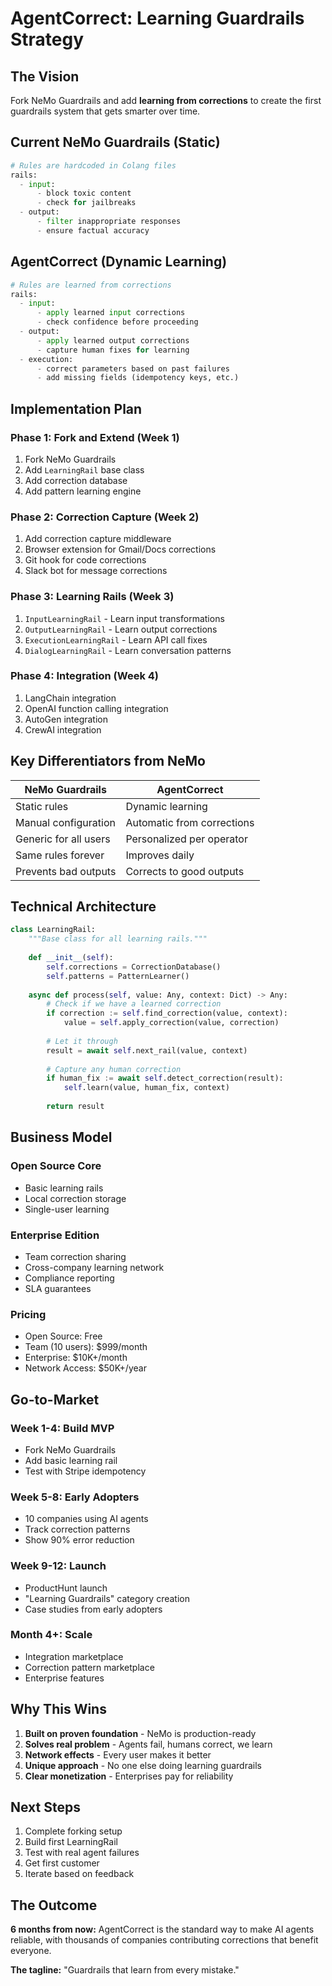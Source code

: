 # AgentCorrect: Learning Guardrails Strategy

## The Vision

Fork NeMo Guardrails and add **learning from corrections** to create the first guardrails system that gets smarter over time.

## Current NeMo Guardrails (Static)
```python
# Rules are hardcoded in Colang files
rails:
  - input:
      - block toxic content
      - check for jailbreaks
  - output:
      - filter inappropriate responses
      - ensure factual accuracy
```

## AgentCorrect (Dynamic Learning)
```python
# Rules are learned from corrections
rails:
  - input:
      - apply learned input corrections
      - check confidence before proceeding
  - output:
      - apply learned output corrections
      - capture human fixes for learning
  - execution:
      - correct parameters based on past failures
      - add missing fields (idempotency keys, etc.)
```

## Implementation Plan

### Phase 1: Fork and Extend (Week 1)
1. Fork NeMo Guardrails
2. Add `LearningRail` base class
3. Add correction database
4. Add pattern learning engine

### Phase 2: Correction Capture (Week 2)
1. Add correction capture middleware
2. Browser extension for Gmail/Docs corrections
3. Git hook for code corrections
4. Slack bot for message corrections

### Phase 3: Learning Rails (Week 3)
1. `InputLearningRail` - Learn input transformations
2. `OutputLearningRail` - Learn output corrections
3. `ExecutionLearningRail` - Learn API call fixes
4. `DialogLearningRail` - Learn conversation patterns

### Phase 4: Integration (Week 4)
1. LangChain integration
2. OpenAI function calling integration
3. AutoGen integration
4. CrewAI integration

## Key Differentiators from NeMo

| NeMo Guardrails | AgentCorrect |
|-----------------|--------------|
| Static rules | Dynamic learning |
| Manual configuration | Automatic from corrections |
| Generic for all users | Personalized per operator |
| Same rules forever | Improves daily |
| Prevents bad outputs | Corrects to good outputs |

## Technical Architecture

```python
class LearningRail:
    """Base class for all learning rails."""
    
    def __init__(self):
        self.corrections = CorrectionDatabase()
        self.patterns = PatternLearner()
        
    async def process(self, value: Any, context: Dict) -> Any:
        # Check if we have a learned correction
        if correction := self.find_correction(value, context):
            value = self.apply_correction(value, correction)
            
        # Let it through
        result = await self.next_rail(value, context)
        
        # Capture any human correction
        if human_fix := await self.detect_correction(result):
            self.learn(value, human_fix, context)
            
        return result
```

## Business Model

### Open Source Core
- Basic learning rails
- Local correction storage
- Single-user learning

### Enterprise Edition
- Team correction sharing
- Cross-company learning network
- Compliance reporting
- SLA guarantees

### Pricing
- Open Source: Free
- Team (10 users): $999/month
- Enterprise: $10K+/month
- Network Access: $50K+/year

## Go-to-Market

### Week 1-4: Build MVP
- Fork NeMo Guardrails
- Add basic learning rail
- Test with Stripe idempotency

### Week 5-8: Early Adopters
- 10 companies using AI agents
- Track correction patterns
- Show 90% error reduction

### Week 9-12: Launch
- ProductHunt launch
- "Learning Guardrails" category creation
- Case studies from early adopters

### Month 4+: Scale
- Integration marketplace
- Correction pattern marketplace
- Enterprise features

## Why This Wins

1. **Built on proven foundation** - NeMo is production-ready
2. **Solves real problem** - Agents fail, humans correct, we learn
3. **Network effects** - Every user makes it better
4. **Unique approach** - No one else doing learning guardrails
5. **Clear monetization** - Enterprises pay for reliability

## Next Steps

1. Complete forking setup
2. Build first LearningRail
3. Test with real agent failures
4. Get first customer
5. Iterate based on feedback

## The Outcome

**6 months from now:** AgentCorrect is the standard way to make AI agents reliable, with thousands of companies contributing corrections that benefit everyone.

**The tagline:** "Guardrails that learn from every mistake."